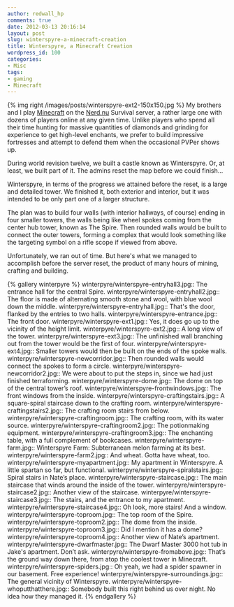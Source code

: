 ```yaml
---
author: redwall_hp
comments: true
date: 2012-03-13 20:16:14
layout: post
slug: winterspyre-a-minecraft-creation
title: Winterspyre, a Minecraft Creation
wordpress_id: 100
categories:
- Misc
tags:
- gaming
- Minecraft
---
```


{% img right /images/posts/winterspyre-ext2-150x150.jpg %}
My brothers and I play [Minecraft](http://www.minecraft.net/) on the [Nerd.nu](http://nerd.nu/) Survival server, a rather large one with dozens of players online at any given time. Unlike players who spend all their time hunting for massive quantities of diamonds and grinding for experience to get high-level enchants, we prefer to build impressive fortresses and attempt to defend them when the occasional PVPer shows up.

During world revision twelve, we built a castle known as Winterspyre. Or, at least, we built part of it. The admins reset the map before we could finish...

Winterspyre, in terms of the progress we attained before the reset, is a large and detailed tower. We finished it, both exterior and interior, but it was intended to be only part one of a larger structure.

<!-- more -->

The plan was to build four walls (with interior hallways, of course) ending in four smaller towers, the walls being like wheel spokes coming from the center hub tower, known as The Spire. Then rounded walls would be built to connect the outer towers, forming a complex that would look something like the targeting symbol on a rifle scope if viewed from above.

Unfortunately, we ran out of time. But here's what we managed to accomplish before the server reset, the product of many hours of mining, crafting and building.

{% gallery winterpyre %}
winterpyre/winterspyre-entryhall3.jpg:: The entrance hall for the central Spire.
winterpyre/winterspyre-entryhall2.jpg:: The floor is made of alternating smooth stone and wool, with blue wool down the middle.
winterpyre/winterspyre-entryhall.jpg:: That's the door, flanked by the entries to two halls.
winterpyre/winterspyre-entrance.jpg:: The front door.
winterpyre/winterspyre-ext1.jpg:: Yes, it does go up to the vicinity of the height limit.
winterpyre/winterspyre-ext2.jpg:: A long view of the tower.
winterpyre/winterspyre-ext3.jpg:: The unfinished wall branching out from the tower would be the first of four.
winterpyre/winterspyre-ext4.jpg:: Smaller towers would then be built on the ends of the spoke walls.
winterpyre/winterspyre-newcorridor.jpg:: Then rounded walls would connect the spokes to form a circle.
winterpyre/winterspyre-newcorridor2.jpg:: We were about to put the steps in, since we had just finished terraforming.
winterpyre/winterspyre-dome.jpg:: The dome on top of the central tower’s roof. 
winterpyre/winterspyre-frontwindows.jpg:: The front windows from the inside.
winterpyre/winterspyre-craftingstairs.jpg:: A square-spiral staircase down to the crafting room. 
winterpyre/winterspyre-craftingstairs2.jpg:: The crafting room stairs from below. 
winterpyre/winterspyre-craftingroom.jpg:: The crafting room, with its water source. 
winterpyre/winterspyre-craftingroom2.jpg:: The potionmaking equipment. 
winterpyre/winterspyre-craftingroom3.jpg:: The enchanting table, with a full complement of bookcases.
winterpyre/winterspyre-farm.jpg:: Winterspyre Farm: Subterranean melon farming at its best.
winterpyre/winterspyre-farm2.jpg:: And wheat. Gotta have wheat, too. 
winterpyre/winterspyre-myapartment.jpg:: My apartment in Winterspyre. A little spartan so far, but functional. 
winterpyre/winterspyre-spiralstairs.jpg:: Spiral stairs in Nate’s place. 
winterpyre/winterspyre-staircase.jpg:: The main staircase that winds around the inside of the tower. 
winterpyre/winterspyre-staircase2.jpg:: Another view of the staircase. 
winterpyre/winterspyre-staircase3.jpg:: The stairs, and the entrance to my apartment. 
winterpyre/winterspyre-staircase4.jpg:: Oh look, more stairs! And a window. 
winterpyre/winterspyre-toproom.jpg:: The top room of the Spire. 
winterpyre/winterspyre-toproom2.jpg:: The dome from the inside. 
winterpyre/winterspyre-toproom3.jpg:: Did I mention it has a dome? 
winterpyre/winterspyre-toproom4.jpg:: Another view of Nate’s apartment. 
winterpyre/winterspyre-dwarfmaster.jpg:: The Dwarf Master 3000 hot tub in Jake's apartment. Don’t ask. 
winterpyre/winterspyre-fromabove.jpg:: That’s the ground way down there, from atop the coolest tower in Minecraft. 
winterpyre/winterspyre-spiders.jpg:: Oh yeah, we had a spider spawner in our basement. Free experience! 
winterpyre/winterspyre-surroundings.jpg:: The general vicinity of Winterspyre. 
winterpyre/winterspyre-whoputthatthere.jpg::     Somebody built this right behind us over night. No idea how they managed it. 
{% endgallery %}
